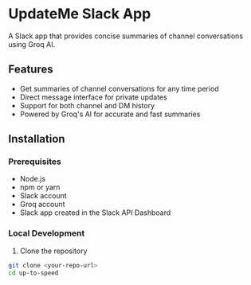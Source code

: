 # UpdateMe Slack App

A Slack app that provides concise summaries of channel conversations using Groq AI.

## Features

- Get summaries of channel conversations for any time period
- Direct message interface for private updates
- Support for both channel and DM history
- Powered by Groq's AI for accurate and fast summaries

## Installation

### Prerequisites

- Node.js
- npm or yarn
- Slack account
- Groq account
- Slack app created in the Slack API Dashboard

### Local Development

1. Clone the repository

```bash
git clone <your-repo-url>
cd up-to-speed
```
